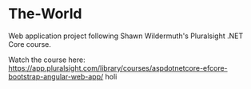 # The-World
Web application project following Shawn Wildermuth's Pluralsight .NET Core course.

Watch the course here: https://app.pluralsight.com/library/courses/aspdotnetcore-efcore-bootstrap-angular-web-app/
holi
